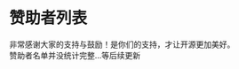 # 赞助者列表

非常感谢大家的支持与鼓励！是你们的支持，才让开源更加美好。  
赞助者名单并没统计完整...等后续更新

<Payer />

<script setup>
import Payer from '../components/payer.vue'
</script>
